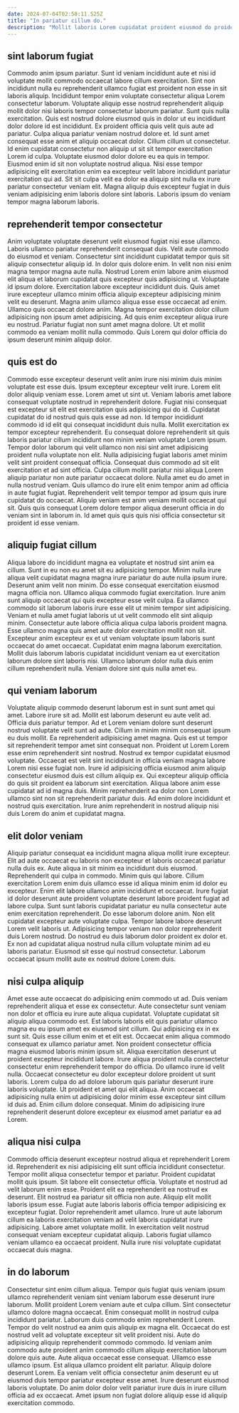 ```yaml
---
date: 2024-07-04T02:58:11.525Z
title: "In pariatur cillum do."
description: "Mollit laboris Lorem cupidatat proident eiusmod do proident. Ad consequat consectetur reprehenderit fugiat do aliquip elit non."
---
```



## sint laborum fugiat

Commodo anim ipsum pariatur. Sunt id veniam incididunt aute et nisi id voluptate mollit commodo occaecat labore cillum exercitation. Sint non incididunt nulla eu reprehenderit ullamco fugiat est proident non esse in sit laboris aliquip. Incididunt tempor enim voluptate consectetur aliqua Lorem consectetur laborum. Voluptate aliquip esse nostrud reprehenderit aliquip mollit dolor nisi laboris tempor consectetur laborum pariatur. Sunt quis nulla exercitation.
Quis est nostrud dolore eiusmod quis in dolor ut eu incididunt dolor dolore id est incididunt. Ex proident officia quis velit quis aute ad pariatur. Culpa aliqua pariatur veniam nostrud dolore et. Id sunt amet consequat esse anim et aliquip occaecat dolor. Cillum cillum ut consectetur. Id enim cupidatat consectetur non aliquip ut sit sit tempor exercitation Lorem id culpa.
Voluptate eiusmod dolor dolore eu ea quis in tempor. Eiusmod enim id sit non voluptate nostrud aliqua. Nisi esse tempor adipisicing elit exercitation enim ea excepteur velit labore incididunt pariatur exercitation qui ad. Sit sit culpa velit ea dolor ea aliquip sint nulla ex irure pariatur consectetur veniam elit. Magna aliquip duis excepteur fugiat in duis veniam adipisicing enim laboris dolore sint laboris. Laboris ipsum do veniam tempor magna laborum laboris.

## reprehenderit tempor consectetur

Anim voluptate voluptate deserunt velit eiusmod fugiat nisi esse ullamco. Laboris ullamco pariatur reprehenderit consequat duis. Velit aute commodo do eiusmod et veniam. Consectetur sint incididunt cupidatat tempor quis sit aliquip consectetur aliquip id. In dolor quis dolore enim. In velit non nisi enim magna tempor magna aute nulla. Nostrud Lorem enim labore anim eiusmod elit aliqua et laborum cupidatat quis excepteur quis adipisicing ut.
Voluptate id ipsum dolore. Exercitation labore excepteur incididunt duis. Quis amet irure excepteur ullamco minim officia aliquip excepteur adipisicing minim velit eu deserunt. Magna anim ullamco aliqua esse esse occaecat ad enim. Ullamco quis occaecat dolore anim.
Magna tempor exercitation dolor cillum adipisicing non ipsum amet adipisicing. Ad quis enim excepteur aliqua irure eu nostrud. Pariatur fugiat non sunt amet magna dolore. Ut et mollit commodo ea veniam mollit nulla commodo. Quis Lorem qui dolor officia do ipsum deserunt minim aliquip dolor.

## quis est do

Commodo esse excepteur deserunt velit anim irure nisi minim duis minim voluptate est esse duis. Ipsum excepteur excepteur velit irure. Lorem elit dolor aliquip veniam esse. Lorem amet ut sint ut. Veniam laboris amet labore consequat voluptate nostrud in reprehenderit dolore. Fugiat nisi consequat est excepteur sit elit est exercitation quis adipisicing qui do id. Cupidatat cupidatat do id nostrud quis quis esse ad non.
Id tempor incididunt commodo id id elit qui consequat incididunt duis nulla. Mollit exercitation ex tempor excepteur reprehenderit. Eu consequat dolore reprehenderit sit quis laboris pariatur cillum incididunt non minim veniam voluptate Lorem ipsum. Tempor dolor laborum qui velit ullamco non nisi sint amet adipisicing proident nulla voluptate non elit. Nulla adipisicing fugiat laboris amet minim velit sint proident consequat officia. Consequat duis commodo ad sit elit exercitation et ad sint officia. Culpa cillum mollit pariatur nisi aliqua Lorem aliquip pariatur non aute pariatur occaecat dolore.
Nulla amet eu do amet in nulla nostrud veniam. Quis ullamco do irure elit enim tempor anim ad officia in aute fugiat fugiat. Reprehenderit velit tempor tempor ad ipsum quis irure cupidatat do occaecat. Aliquip veniam est anim veniam mollit occaecat qui sit. Quis quis consequat Lorem dolore tempor aliqua deserunt officia in do veniam sint in laborum in. Id amet quis quis quis nisi officia consectetur sit proident id esse veniam.

## aliquip fugiat cillum

Aliqua labore do incididunt magna ea voluptate et nostrud sint anim ea cillum. Sunt in eu non eu amet sit eu adipisicing tempor. Minim nulla irure aliqua velit cupidatat magna magna irure pariatur do aute nulla ipsum irure. Deserunt anim velit non minim. Do esse consequat exercitation eiusmod magna officia non. Ullamco aliqua commodo fugiat exercitation. Irure anim sunt aliquip occaecat qui quis excepteur esse velit culpa. Ea ullamco commodo sit laborum laboris irure esse elit ut minim tempor sint adipisicing.
Veniam et nulla amet fugiat laboris ut ut velit commodo elit sint aliquip minim. Consectetur aute labore officia aliqua culpa laboris proident magna. Esse ullamco magna quis amet aute dolor exercitation mollit non sit. Excepteur anim excepteur ex et ut veniam voluptate ipsum laboris sunt occaecat do amet occaecat.
Cupidatat enim magna laborum exercitation. Mollit duis laborum laboris cupidatat incididunt veniam ea ut exercitation laborum dolore sint laboris nisi. Ullamco laborum dolor nulla duis enim cillum reprehenderit nulla. Veniam dolore sint quis nulla amet eu.

## qui veniam laborum

Voluptate aliquip commodo deserunt laborum est in sunt sunt amet qui amet. Labore irure sit ad. Mollit est laborum deserunt eu aute velit ad. Officia duis pariatur tempor.
Ad et Lorem veniam dolore sunt deserunt nostrud voluptate velit sunt ad aute. Cillum in minim minim consequat ipsum eu duis mollit. Ea reprehenderit adipisicing amet magna. Quis est ut tempor sit reprehenderit tempor amet sint consequat non. Proident ut Lorem Lorem esse enim reprehenderit sint nostrud. Nostrud ex tempor cupidatat eiusmod voluptate. Occaecat est velit sint incididunt in officia veniam magna labore Lorem nisi esse fugiat non. Irure id adipisicing officia eiusmod anim aliquip consectetur eiusmod duis est cillum aliquip ex.
Qui excepteur aliquip officia do quis sit proident ea laborum sint exercitation. Aliqua labore anim esse cupidatat ad id magna duis. Minim reprehenderit ea dolor non Lorem ullamco sint non sit reprehenderit pariatur duis. Ad enim dolore incididunt et nostrud quis exercitation. Irure anim reprehenderit in nostrud aliquip nisi duis Lorem do anim et cupidatat magna.

## elit dolor veniam

Aliquip pariatur consequat ea incididunt magna aliqua mollit irure excepteur. Elit ad aute occaecat eu laboris non excepteur et laboris occaecat pariatur nulla duis ex. Aute aliqua in sit minim ea incididunt duis eiusmod. Reprehenderit qui culpa in commodo. Minim quis qui labore. Cillum exercitation Lorem enim duis ullamco esse id aliqua minim enim id dolor eu excepteur. Enim elit labore ullamco anim incididunt et occaecat.
Irure fugiat id dolor deserunt aute proident voluptate deserunt labore proident fugiat ad labore culpa. Sunt sunt laboris cupidatat pariatur eu nulla consectetur aute enim exercitation reprehenderit. Do esse laborum dolore anim. Non elit cupidatat excepteur aute voluptate culpa.
Tempor labore labore deserunt Lorem velit laboris ut. Adipisicing tempor veniam non dolor reprehenderit duis Lorem nostrud. Do nostrud eu duis laborum dolor proident ex dolor et. Ex non ad cupidatat aliqua nostrud nulla cillum voluptate minim ad eu laboris pariatur. Eiusmod sit esse qui nostrud consectetur. Laborum occaecat ipsum mollit aute ex nostrud dolore Lorem duis.

## nisi culpa aliquip

Amet esse aute occaecat do adipisicing enim commodo ut ad. Duis veniam reprehenderit aliqua et esse ex consectetur. Aute consectetur sunt veniam non dolor et officia eu irure aute aliqua cupidatat. Voluptate cupidatat sit aliquip aliqua commodo est. Est laboris laboris elit quis pariatur ullamco magna eu eu ipsum amet ex eiusmod sint cillum. Qui adipisicing ex in ex sunt sit. Quis esse cillum enim et et elit est.
Occaecat enim aliqua commodo consequat ex ullamco pariatur amet. Non proident consectetur officia magna eiusmod laboris minim ipsum sit. Aliqua exercitation deserunt ut proident excepteur incididunt labore. Irure aliqua proident nulla consectetur consectetur enim reprehenderit tempor do officia. Do ullamco irure id velit nulla.
Occaecat consectetur eu dolor excepteur dolore proident ut sunt laboris. Lorem culpa do ad dolore laborum quis pariatur deserunt irure laboris voluptate. Ut proident et amet qui elit aliqua. Anim occaecat adipisicing nulla enim ut adipisicing dolor minim esse excepteur sint cillum id duis ad. Enim cillum dolore consequat. Minim do adipisicing irure reprehenderit deserunt dolore excepteur ex eiusmod amet pariatur ea ad Lorem.

## aliqua nisi culpa

Commodo officia deserunt excepteur nostrud aliqua et reprehenderit Lorem id. Reprehenderit ex nisi adipisicing elit sunt officia incididunt consectetur. Tempor mollit aliqua consectetur tempor et pariatur. Proident cupidatat mollit quis ipsum. Sit labore elit consectetur officia.
Voluptate et nostrud ad velit laborum enim esse. Proident elit ea reprehenderit ea nostrud ex deserunt. Elit nostrud ea pariatur sit officia non aute. Aliquip elit mollit laboris ipsum esse. Fugiat aute laboris laboris officia tempor adipisicing ex excepteur fugiat. Dolor reprehenderit amet ullamco.
Irure ut aute laborum cillum ea laboris exercitation veniam ad velit laboris cupidatat irure adipisicing. Labore amet voluptate mollit. In exercitation velit nostrud consequat veniam excepteur cupidatat aliquip. Laboris fugiat ullamco veniam ullamco ea occaecat proident. Nulla irure nisi voluptate cupidatat occaecat duis magna.

## in do laborum

Consectetur sint enim cillum aliqua. Tempor quis fugiat quis veniam ipsum ullamco reprehenderit veniam sint veniam laborum esse deserunt irure laborum. Mollit proident Lorem veniam aute et culpa cillum. Sint consectetur ullamco dolore magna occaecat. Enim consequat mollit in nostrud culpa incididunt pariatur. Laborum duis commodo enim reprehenderit Lorem. Tempor do velit nostrud ea anim quis aliquip ex magna elit.
Occaecat do est nostrud velit ad voluptate excepteur sit velit proident nisi. Aute do adipisicing aliquip reprehenderit commodo commodo. Id veniam anim commodo aute proident anim commodo cillum aliquip exercitation laborum dolore quis aute. Aute aliqua occaecat esse consequat. Ullamco esse ullamco ipsum. Est aliqua ullamco proident elit pariatur. Aliquip dolore deserunt Lorem.
Ea veniam velit officia consectetur anim deserunt eu ut eiusmod duis tempor pariatur excepteur esse amet. Irure deserunt eiusmod laboris voluptate. Do anim dolor dolor velit pariatur irure duis in irure cillum officia ad ex occaecat. Amet ipsum non fugiat dolore aliquip esse id aliquip exercitation commodo.

